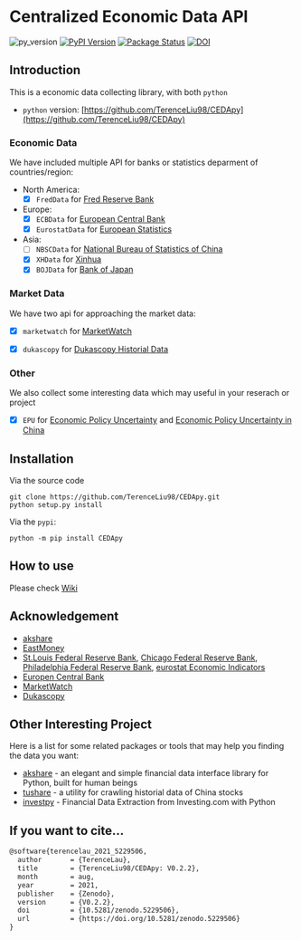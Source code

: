 # Centralized Economic Data API

![py_version](https://img.shields.io/badge/python-3.6+-brightgreen)
[![PyPI Version](https://img.shields.io/pypi/v/CEDApy.svg)](https://pypi.org/project/CEDApy)
[![Package Status](https://img.shields.io/pypi/status/CEDApy.svg)](https://pypi.org/project/CEDApy/)
[![DOI](https://zenodo.org/badge/DOI/10.5281/zenodo.5229506.svg)](https://doi.org/10.5281/zenodo.5229506)

## Introduction

This is a economic data collecting library, with both `python`

* `python` version: [https://github.com/TerenceLiu98/CEDApy](https://github.com/TerenceLiu98/CEDApy)

### Economic Data

We have included multiple API for banks or statistics deparment of countries/region:

* North America:
  - [x] `FredData` for [Fred Reserve Bank](https://fred.stlouisfed.org/)

* Europe:
  - [x] `ECBData` for [European Central Bank](https://www.ecb.europa.eu/home/html/index.en.html)
  - [x] `EurostatData` for [European Statistics](https://ec.europa.eu/eurostat)

* Asia:
  - [ ] `NBSCData` for [National Bureau of Statistics of China](http://www.stats.gov.cn/english/)
  - [x] `XHData` for [Xinhua](https://www.cnfin.com/data/macro-data/index.html)
  - [x] `BOJData` for [Bank of Japan](https://www.boj.or.jp/en/index.htm/)

### Market Data

We have two api for approaching the market data:

- [x] `marketwatch` for [MarketWatch](https://www.marketwatch.com/)
- [x] `dukascopy` for [Dukascopy Historial Data](https://www.dukascopy.com/swiss/english/marketwatch/historical/)


### Other 

We also collect some interesting data which may useful in your reserach or project
- [x] `EPU` for [Economic Policy Uncertainty](https://www.policyuncertainty.com/) and [Economic Policy Uncertainty in China](https://economicpolicyuncertaintyinchina.weebly.com/)

## Installation

Via the source code

```shell
git clone https://github.com/TerenceLiu98/CEDApy.git
python setup.py install
```

Via the `pypi`:

```shell
python -m pip install CEDApy
```

## How to use

Please check [Wiki](https://github.com/TerenceLiu98/CEDApy/wiki)

## Acknowledgement

* [akshare](https://github.com/jindaxiang/akshare/)
* [EastMoney](https://www.eastmoney.com)
* [St.Louis Federal Reserve Bank](https://fred.stlouisfed.org/), [Chicago Federal Reserve Bank](https://www.chicagofed.org/), [Philadelphia Federal Reserve Bank](https://www.philadelphiafed.org/), [eurostat Economic Indicators](https://ec.europa.eu/eurostat/cache/infographs/economy/desktop/index.html)
* [Europen Central Bank](https://www.ecb.europa.eu)
* [MarketWatch](https://www.marketwatch.com/)
* [Dukascopy](https://www.dukascopy.bank/swiss)

## Other Interesting Project

Here is a list for some related packages or tools that may help you finding the data you want:

* [akshare](https://github.com/jindaxiang/akshare/) - an elegant and simple financial data interface library for Python, built for human beings
* [tushare](https://github.com/waditu/tushare) - a utility for crawling historial data of China stocks
* [investpy](https://github.com/alvarobartt/investpy) - Financial Data Extraction from Investing.com with Python

## If you want to cite...

```txt
@software{terencelau_2021_5229506,
  author       = {TerenceLau},
  title        = {TerenceLiu98/CEDApy: V0.2.2},
  month        = aug,
  year         = 2021,
  publisher    = {Zenodo},
  version      = {V0.2.2},
  doi          = {10.5281/zenodo.5229506},
  url          = {https://doi.org/10.5281/zenodo.5229506}
}
```